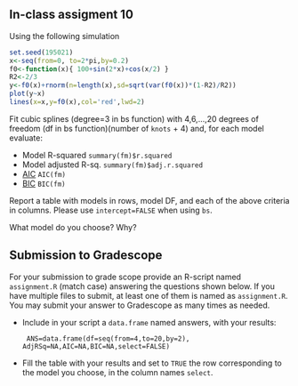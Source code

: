 ## In-class assigment 10

Using the following simulation

```r
set.seed(195021)
x<-seq(from=0, to=2*pi,by=0.2)
f0<-function(x){ 100+sin(2*x)+cos(x/2) }
R2<-2/3
y<-f0(x)+rnorm(n=length(x),sd=sqrt(var(f0(x))*(1-R2)/R2))
plot(y~x)
lines(x=x,y=f0(x),col='red',lwd=2)

```


Fit cubic splines (degree=3 in bs function) with 4,6,...,20 degrees of freedom (df in bs function)(number of `knots` + 4) and, for each model evaluate:

   - Model R-squared `summary(fm)$r.squared`
   - Model adjusted R-sq. `summary(fm)$adj.r.squared`
   - [AIC](https://en.wikipedia.org/wiki/Akaike_information_criterion)  `AIC(fm)`
   - [BIC](https://en.wikipedia.org/wiki/Bayesian_information_criterion)  `BIC(fm)`
 
Report a table with models in rows, model DF, and each of the above criteria in columns. Please use `intercept=FALSE` when using `bs`.

What model do you choose? Why?


## Submission to Gradescope

For your submission to grade scope provide an R-script named `assignment.R` (match case) answering the questions shown below. If you have multiple files to submit, at least one of them is named as `assignment.R`.  You may submit your answer to Gradescope as many times as needed.

  - Include in your script a `data.frame` named answers, with your results:

    `  ANS=data.frame(df=seq(from=4,to=20,by=2), AdjRSq=NA,AIC=NA,BIC=NA,select=FALSE) `
    
  - Fill the table with your results and set to `TRUE` the row corresponding to the model you choose, in the column names `select`.
